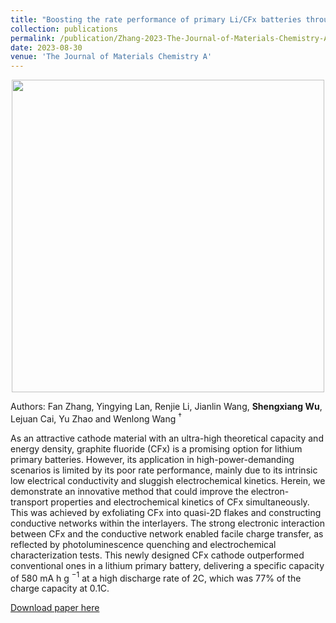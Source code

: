 ```yaml
---
title: "Boosting the rate performance of primary Li/CFx batteries through interlayer conductive network engineering"
collection: publications
permalink: /publication/Zhang-2023-The-Journal-of-Materials-Chemistry-A
date: 2023-08-30
venue: 'The Journal of Materials Chemistry A'
---
```

<p align="center">
<img src="http://ShengxiangWuPlasmonic.github.io/images/TOC_2023_JMCA.jpg" width="500">
</p>

Authors: Fan Zhang, Yingying Lan, Renjie Li, Jianlin Wang, **Shengxiang Wu**, Lejuan Cai, Yu Zhao and Wenlong Wang $^\dagger$

As an attractive cathode material with an ultra-high theoretical capacity and energy density, graphite fluoride (CFx) is a promising option for lithium primary batteries. However, its application in high-power-demanding scenarios is limited by its poor rate performance, mainly due to its intrinsic low electrical conductivity and sluggish electrochemical kinetics. Herein, we demonstrate an innovative method that could improve the electron-transport properties and electrochemical kinetics of CFx simultaneously. This was achieved by exfoliating CFx into quasi-2D flakes and constructing conductive networks within the interlayers. The strong electronic interaction between CFx and the conductive network enabled facile charge transfer, as reflected by photoluminescence quenching and electrochemical characterization tests. This newly designed CFx cathode outperformed conventional ones in a lithium primary battery, delivering a specific capacity of 580 mA h g $^{-1}$ at a high discharge rate of 2C, which was 77% of the charge capacity at 0.1C.

[Download paper here](http://ShengxiangWuPlasmonic.github.io/files/Zhang-2023-Journal-of-Materials-Chemistry-A.pdf)
